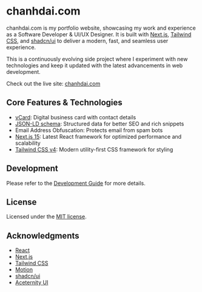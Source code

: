 # chanhdai.com

chanhdai.com is my portfolio website, showcasing my work and experience as a Software Developer & UI/UX Designer. It is built with [Next.js](https://nextjs.org), [Tailwind CSS](https://tailwindcss.com), and [shadcn/ui](https://ui.shadcn.com) to deliver a modern, fast, and seamless user experience.

This is a continuously evolving side project where I experiment with new technologies and keep it updated with the latest advancements in web development.

Check out the live site: [chanhdai.com](https://chanhdai.com)

## Core Features & Technologies

- [vCard](https://en.wikipedia.org/wiki/VCard): Digital business card with contact details
- [JSON-LD schema](https://json-ld.org): Structured data for better SEO and rich snippets
- Email Address Obfuscation: Protects email from spam bots
- [Next.js 15](https://nextjs.org/): Latest React framework for optimized performance and scalability
- [Tailwind CSS v4](https://tailwindcss.com): Modern utility-first CSS framework for styling

## Development

Please refer to the [Development Guide](./DEVELOPMENT.md) for more details.

## License

Licensed under the [MIT license](./LICENSE).

## Acknowledgments

- [React](https://react.dev)
- [Next.js](https://nextjs.org)
- [Tailwind CSS](https://tailwindcss.com)
- [Motion](https://motion.dev)
- [shadcn/ui](https://ui.shadcn.com)
- [Aceternity UI](https://ui.aceternity.com)